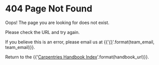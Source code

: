 # 404 Page Not Found

Oops! The page you are looking for does not exist.

Please check the URL and try again.

If you believe this is an error, please email us at {{'[{}](mailto:{})'.format(team_email, team_email)}}.

Return to the {{'[Carpentries Handbook Index]({})'.format(handbook_url)}}.
